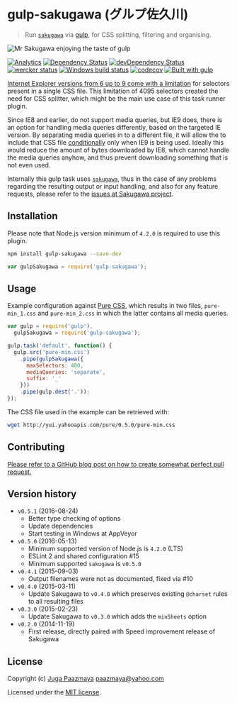 # gulp-sakugawa (グルプ佐久川)

> Run [`sakugawa`][sakugawa] via [gulp](http://gulpjs.com/ "The streaming build system"),
> for CSS splitting, filtering and organising.

![Mr Sakugawa enjoying the taste of gulp](./logo.png)

[![Analytics](https://ga-beacon.appspot.com/UA-2643697-15/gulp-sakugawa/index?flat)](https://github.com/igrigorik/ga-beacon)
[![Dependency Status](https://img.shields.io/david/paazmaya/gulp-sakugawa.svg?style=flat-square)](https://david-dm.org/paazmaya/gulp-sakugawa)
[![devDependency Status](https://img.shields.io/david/dev/paazmaya/gulp-sakugawa.svg?style=flat-square)](https://david-dm.org/paazmaya/gulp-sakugawa#info=devDependencies)
[![wercker status](https://app.wercker.com/status/ece6b1297280d99cb32271fc8c1daf5b/s "wercker status")](https://app.wercker.com/project/bykey/ece6b1297280d99cb32271fc8c1daf5b)
[![Windows build status](https://ci.appveyor.com/api/projects/status/paau5nxur49cx2ei/branch/master?svg=true)](https://ci.appveyor.com/project/paazmaya/gulp-sakugawa/branch/master)
[![codecov](https://codecov.io/gh/paazmaya/gulp-sakugawa/branch/master/graph/badge.svg)](https://codecov.io/gh/paazmaya/gulp-sakugawa)
[![Built with gulp](http://img.shields.io/badge/gulp-3.9-blue.svg?style=flat-square)](http://gulpjs.com/)

[Internet Explorer versions from 6 up to 9 come with a limitation][ieinternals] for
selectors present in a single CSS file. This limitation of 4095 selectors created the
need for CSS splitter, which might be the main use case of this task runner plugin.

Since IE8 and earlier, do not support media queries, but IE9 does, there is an option for handling
media queries differently, based on the targeted IE version. By separating media queries in
to a different file, it will allow the to include that CSS file [conditionally][] only when
IE9 is being used. Ideally this would reduce the amount of bytes downloaded by IE8, which
cannot handle the media queries anyhow, and thus prevent downloading something that is not
even used.

Internally this gulp task uses [`sakugawa`][sakugawa], thus in the case of any problems regarding the
resulting output or input handling, and also for any feature requests, please refer to the
[issues at Sakugawa project](https://github.com/paazmaya/sakugawa/issues "Issues for Sakugawa").


## Installation

Please note that Node.js version minimum of `4.2.0` is required to use this plugin.

```sh
npm install gulp-sakugawa --save-dev
```

```js
var gulpSakugawa = require('gulp-sakugawa');
```

## Usage

Example configuration against [Pure CSS](http://purecss.io/ "A set of small, responsive CSS modules that you can use in every web project"),
which results in two files, `pure-min_1.css` and `pure-min_2.css` in which the latter
contains all media queries.

```js
var gulp = require('gulp'),
  gulpSakugawa = require('gulp-sakugawa');

gulp.task('default', function() {
  gulp.src('pure-min.css')
    .pipe(gulpSakugawa({
      maxSelectors: 400,
      mediaQueries: 'separate',
      suffix: '_'
    }))
    .pipe(gulp.dest('.'));
});
```

The CSS file used in the example can be retrieved with:

```sh
wget http://yui.yahooapis.com/pure/0.5.0/pure-min.css
```

## Contributing

[Please refer to a GitHub blog post on how to create somewhat perfect pull request.](https://github.com/blog/1943-how-to-write-the-perfect-pull-request "How to write the perfect pull request")

## Version history

* `v0.5.1` (2016-08-24)
  - Better type checking of options
  - Update dependencies
  - Start testing in Windows at AppVeyor
* `v0.5.0` (2016-05-13)
  - Minimum supported version of Node.js is `4.2.0` (LTS)
  - ESLint 2 and shared configuration #15
  - Minimum supported `sakugawa` is `v0.5.0`
* `v0.4.1` (2015-09-03)
  - Output filenames were not as documented, fixed via #10
* `v0.4.0` (2015-03-11)
  - Update Sakugawa to `v0.4.0` which preserves existing `@charset` rules to all resulting files
* `v0.3.0` (2015-02-23)
  - Update Sakugawa to `v0.3.0` which adds the `minSheets` option
* `v0.2.0` (2014-11-19)
  - First release, directly paired with Speed improvement release of Sakugawa

## License

Copyright (c) [Juga Paazmaya](https://paazmaya.fi) <paazmaya@yahoo.com>

Licensed under the [MIT license](LICENSE).


[Sakugawa]: https://github.com/paazmaya/sakugawa "CSS splitter, filter and organiser"
[ieinternals]: http://blogs.msdn.com/b/ieinternals/archive/2011/05/14/10164546.aspx "Stylesheet Limits in Internet Explorer"
[conditionally]: http://www.quirksmode.org/css/condcom.html "Conditional comments"
